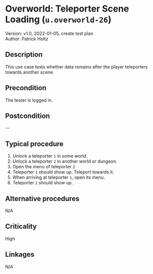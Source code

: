 # Overworld: Teleporter Scene Loading (`u.overworld-26`)

Version: v1.0, 2022-01-05, create test plan \
Author: Patrick Holtz

## Description

This use case tests whether data remains after the player teleporters towards another scene.

## Precondition

The tester is logged in.

## Postcondition

--

## Typical procedure

1. Unlock a teleporter `1` in some world.
1. Unlock a teleporter `2` in another world or dungeon.
1. Open the menu of teleporter `2`
1. Teleporter `1` should show up. Teleport towards it. 
1. When arriving at teleporter `1`, open its menu.
1. Teleporter `2` should show up.

## Alternative procedures

N/A

## Criticality

High

## Linkages

N/A

